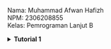 Nama: Muhammad Afwan Hafizh\
NPM: 2306208855\
Kelas: Pemrograman Lanjut B

<details>
    <summary><b>Tutorial 1</b></summary>

## Reflection 1

Pada tutorial 1 ini, saya menggunakan Spring Boot untuk pertama kalinya. Spring Boot memanfaatkan Java sebagai bahasa pemrograman sehingga memudahkan saya yang telah mempelajari Java di mata kuliah DDP 2 untuk membaca dan membuat kode. Spring Boot mengadopsi arsitektur MVC (Model-View-Controller) sebagai alur datanya, dengan komponen-komponen seperti Model (misalnya, Product yang merepresentasikan data produk seperti productId, productName, dan productQuantity), Repository (seperti ProductRepository yang mengelola akses data untuk membuat, membaca, dan menghapus produk), Service (seperti ProductServiceImpl yang mengatur logika bisnisnya), dan Controller (menerima permintaan pengguna, berinteraksi dengan Service, dan mengembalikan respons ke View/Templates (Thymeleaf).

Di tutorial kali ini, saya juga belajar dalam menerapkan clean code principle dan secure coding. Beberapa clean code principle yang diterapkan pada code ini.

1. Single Responsibility Principle (SRP)
   - Kelas seperti Product, ProductRepository, ProductServiceImpl, dan ProductController memiliki fungsi utamanya masing-masing.

2. Meaningful Names
   - Nama kelas, method, dan variabel cukup deskriptif, seperti ProductRepository.create(), ProductService.findAll(), dan ProductController.createProductPage(), sehingga mudah dipahami.

3. Tidak ada unused variable dan unused library
   - Semua variabel yang diinisialisasi serta library yang di-import, masing-masing dipakai dan dimanfaatkan fungsinya.

4. Don’t Repeat Yourself (DRY)
   - Penggunaan @Getter dan @Setter dari Lombok mengurangi kode berulang (boilerplate) dalam model Product.

Selain clean code principle, pada code ini terdapat juga penerapan secure coding. Contohnya, seperti berikut.

1. Penggunaan UUID sebagai identifier model Product
   - ID produk dihasilkan menggunakan UUID.randomUUID(), sehingga mengurangi kemungkinan resource path dapat diprediksi.

2. Output yang di-encode
   - Thymeleaf secara otomatis melakukan escaping pada HTML dalam template sehingga mengurangi risiko serangan XSS (Cross-Site Scripting).

3. Validasi Input
   - Ketika hendak melakukan edit nama atau kuantitas produk, service memeriksa apakah jumlah produk (productQuantity) bernilai negatif (productQuantity < 0) dan memastikan nama produk tidak bernilai null.

</details>
